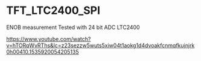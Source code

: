 # TFT_LTC2400_SPI

ENOB measurement
Tested with 24 bit ADC LTC2400 


https://www.youtube.com/watch?v=hTORqWvRThs&lc=z23sezzw5wuts5xiw04t1aokg1d4dvoakfcnmqfkujnjrk0h00410.1535920054205135

